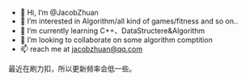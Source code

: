 - 👋 Hi, I’m @JacobZhuan
- 👀 I’m interested in Algorithm/all kind of games/fitness and so on..
- 🌱 I’m currently learning C++、DataStructere&Algorithm
- 💞️ I’m looking to collaborate on some algorithm comptition
- 📫 reach me at jacobzhuan@qq.com

最近在刷力扣，所以更新频率会低一些。
